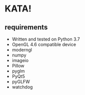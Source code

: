 KATA!
====

requirements
---
- Written and tested on Python 3.7
- OpenGL 4.6 compatible device
- moderngl
- numpy
- imageio
- Pillow
- pyglm
- PyQt5
- pyGLFW
- watchdog
